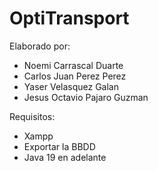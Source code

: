 # OptiTransport
Elaborado por:
* Noemi Carrascal Duarte
* Carlos Juan Perez Perez
* Yaser Velasquez Galan
* Jesus Octavio Pajaro Guzman

Requisitos: 
* Xampp
* Exportar la BBDD
* Java 19 en adelante
